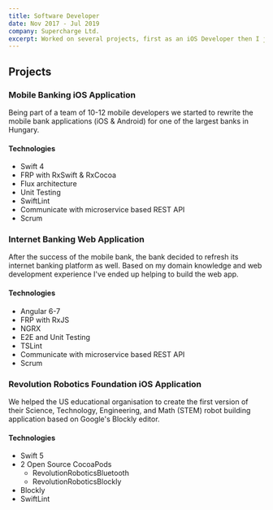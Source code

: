 ```yaml
---
title: Software Developer
date: Nov 2017 - Jul 2019
company: Supercharge Ltd.
excerpt: Worked on several projects, first as an iOS Developer then I joined the Frontend Team.
---
```


## Projects

### Mobile Banking iOS Application

Being part of a team of 10-12 mobile developers we started to rewrite the mobile bank applications (iOS & Android) for one of the largest banks in Hungary.

#### Technologies

- Swift 4
- FRP with RxSwift & RxCocoa
- Flux architecture
- Unit Testing
- SwiftLint
- Communicate with microservice based REST API
- Scrum

### Internet Banking Web Application

After the success of the mobile bank, the bank decided to refresh its internet banking platform as well. Based on my domain knowledge and web development experience I've ended up helping to build the web app.

#### Technologies

- Angular 6-7
- FRP with RxJS
- NGRX
- E2E and Unit Testing
- TSLint
- Communicate with microservice based REST API
- Scrum

### Revolution Robotics Foundation iOS Application

We helped the US educational organisation to create the first version of their Science, Technology, Engineering, and Math (STEM) robot building application based on Google's Blockly editor.

#### Technologies

- Swift 5
- 2 Open Source CocoaPods
  - RevolutionRoboticsBluetooth
  - RevolutionRoboticsBlockly
- Blockly
- SwiftLint
